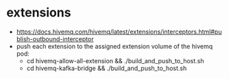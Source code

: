 # extensions
* https://docs.hivemq.com/hivemq/latest/extensions/interceptors.html#publish-outbound-interceptor
* push each extension to the assigned extension volume of the hivemq pod:
  * cd hivemq-allow-all-extension && ./build_and_push_to_host.sh
  * cd hivemq-kafka-bridge && ./build_and_push_to_host.sh